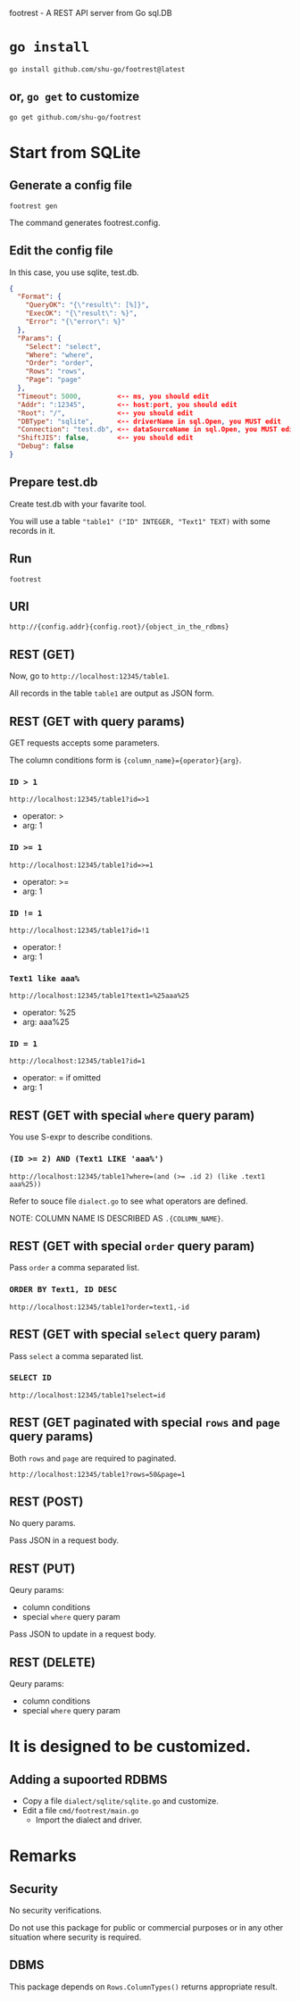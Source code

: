 footrest - A REST API server from Go sql.DB

# `go install`

```
go install github.com/shu-go/footrest@latest
```

## or, `go get` to customize

```
go get github.com/shu-go/footrest
```


# Start from SQLite

## Generate a config file

```
footrest gen
```

The command generates footrest.config.


## Edit the config file

In this case, you use sqlite, test.db.

```json
{
  "Format": {
    "QueryOK": "{\"result\": [%]}",
    "ExecOK": "{\"result\": %}",
    "Error": "{\"error\": %}"
  },
  "Params": {
    "Select": "select",
    "Where": "where",
    "Order": "order",
    "Rows": "rows",
    "Page": "page"
  },
  "Timeout": 5000,         <-- ms, you should edit
  "Addr": ":12345",        <-- host:port, you should edit
  "Root": "/",             <-- you should edit
  "DBType": "sqlite",      <-- driverName in sql.Open, you MUST edit
  "Connection": "test.db", <-- dataSourceName in sql.Open, you MUST edit
  "ShiftJIS": false,       <-- you should edit
  "Debug": false
}
```


## Prepare test.db

Create test.db with your favarite tool.

You will use a table `"table1" ("ID" INTEGER, "Text1" TEXT)` with some records in it.


## Run

```
footrest
```


## URI

`http://{config.addr}{config.root}/{object_in_the_rdbms}`


## REST (GET)

Now, go to `http://localhost:12345/table1`.

All records in the table `table1` are output as JSON form.


## REST (GET with query params)

GET requests accepts some parameters.

The column conditions form is `{column_name}={operator}{arg}`.

### `ID > 1`

`http://localhost:12345/table1?id=>1`

* operator: >
* arg: 1


### `ID >= 1`

`http://localhost:12345/table1?id=>=1`

* operator: >=
* arg: 1


### `ID != 1`

`http://localhost:12345/table1?id=!1`

* operator: !
* arg: 1


### `Text1 like aaa%`

`http://localhost:12345/table1?text1=%25aaa%25`

* operator: %25
* arg: aaa%25


### `ID = 1`

`http://localhost:12345/table1?id=1`

* operator: = if omitted
* arg: 1


## REST (GET with special `where` query param)

You use S-expr to describe conditions.

### `(ID >= 2) AND (Text1 LIKE 'aaa%')`

`http://localhost:12345/table1?where=(and (>= .id 2) (like .text1 aaa%25))`

Refer to souce file `dialect.go` to see what operators are defined.

NOTE: COLUMN NAME IS DESCRIBED AS `.{COLUMN_NAME}`.


## REST (GET with special `order` query param)

Pass `order` a comma separated list.

### `ORDER BY Text1, ID DESC`

`http://localhost:12345/table1?order=text1,-id`


## REST (GET with special `select` query param)

Pass `select` a comma separated list.

### `SELECT ID`

`http://localhost:12345/table1?select=id`


## REST (GET paginated with special `rows` and `page` query params)

Both `rows` and `page` are required to paginated.

`http://localhost:12345/table1?rows=50&page=1`


## REST (POST)

No query params.

Pass JSON in a request body.


## REST (PUT)

Qeury params:

* column conditions
* special `where` query param

Pass JSON to update in a request body.


## REST (DELETE)

Qeury params:

* column conditions
* special `where` query param


# It is designed to be customized.

## Adding a supoorted RDBMS

* Copy a file `dialect/sqlite/sqlite.go` and customize.
* Edit a file `cmd/footrest/main.go`
  * Import the dialect and driver.


# Remarks

## Security

No security verifications.

Do not use this package for public or commercial purposes or in any other situation where security is required.


## DBMS

This package depends on `Rows.ColumnTypes()` returns appropriate result.
